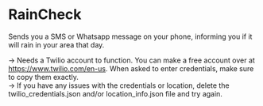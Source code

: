 # RainCheck  
Sends you a SMS or Whatsapp message on your phone, informing you if it will rain in your area that day.  

  -> Needs a Twilio account to function. You can make a free account over at https://www.twilio.com/en-us. When asked to enter credentials, make sure to copy them exactly.  
  -> If you have any issues with the credentials or location, delete the twilio_credentials.json and/or location_info.json file and try again.  
